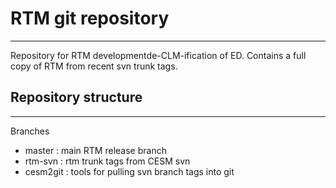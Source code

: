 # RTM git repository
------------------------------

Repository for RTM developmentde-CLM-ification of ED. Contains a full copy of RTM
from recent svn trunk tags. 

## Repository structure
-----------------------

Branches
  * master : main RTM release branch
  * rtm-svn : rtm trunk tags from CESM svn
  * cesm2git : tools for pulling svn branch tags into git

